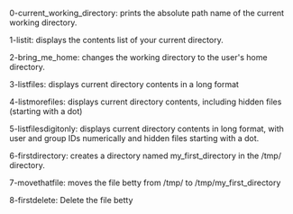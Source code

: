 0-current_working_directory: prints the absolute path name of the current working directory.

1-listit: displays the contents list of your current directory.

2-bring_me_home: changes the working directory to the user's home directory.

3-listfiles: displays current directory contents in a long format

4-listmorefiles: displays current directory contents, including hidden files (starting with a dot)

5-listfilesdigitonly: displays current directory contents in long format, with user and group IDs numerically and hidden files starting with a dot.

6-firstdirectory: creates a directory named my_first_directory in the /tmp/ directory.

7-movethatfile: moves the file betty from /tmp/ to /tmp/my_first_directory

8-firstdelete: Delete the file betty
